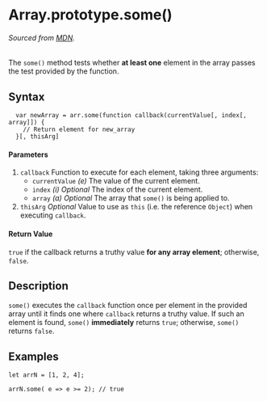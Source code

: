 # Array.prototype.some()
###### Sourced from [MDN](https://developer.mozilla.org/en-US/docs/Web/JavaScript/Reference/Global_Objects/Array/some).

The `some()` method tests whether **at least one** element in the array passes the test provided by the function.

## Syntax
```
  var newArray = arr.some(function callback(currentValue[, index[, array]]) {
    // Return element for new_array
  }[, thisArg]
```

#### Parameters
1. `callback`
  Function to execute for each element, taking three arguments:
    * `currentValue` *(e)*
    The value of the current element.
    * `index` *(i) Optional*
    The index of the current element.
    * `array` *(a) Optional*
    The array that `some()` is being applied to.
2. `thisArg` *Optional*
  Value to use as `this` (i.e. the reference `Object`) when executing `callback`.

#### Return Value
`true` if the callback returns a truthy value **for any array element**; otherwise, `false`.

## Description
`some()` executes the `callback` function once per element in the provided array until it finds one where `callback` returns a truthy value. If such an element is found, `some()` **immediately** returns `true`; otherwise, `some()` returns `false`.

## Examples
```
let arrN = [1, 2, 4];

arrN.some( e => e >= 2); // true
```